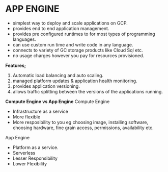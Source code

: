 # APP ENGINE

- simplest way to deploy and scale applications on GCP.
- provides end to end application management.
- provides pre configured runtimes to for most types of programming languages.
- can use custom run time and write code in any language.
- connects to variety of GC storage products like Cloud Sql etc.
- no usage charges however you pay for resources provisioned.

**Features;**

1. Automatic load balancing and auto scaling.
2. managed platform updates & application health monitoring.
3. provides application versioning.
4. allows traffic splitting between the versions of the applications running.

**Compute Engine vs App Engine**
Compute Engine

- Infrastructure as a service
- More flexible
- More resposibility to you eg choosing image, installing software, choosing hardware, fine grain access, permissions, availability etc.

App Engine

- Platform as a service.
- Serverless
- Lesser Responsibility
- Lower Flexibility
